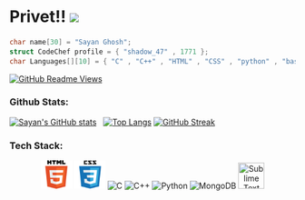 # Privet!! <img src="https://raw.githubusercontent.com/MartinHeinz/MartinHeinz/master/wave.gif" width="30px">

```c++
char name[30] = "Sayan Ghosh";
struct CodeChef profile = { "shadow_47" , 1771 };
char Languages[][10] = { "C" , "C++" , "HTML" , "CSS" , "python" , "bash" };
```
<div align=left>
 
 [![GitHub Readme Views](https://komarev.com/ghpvc/?username=Shadow129-sys&color=blue&style=flat&label=VIEWS)](https://github.com/Shadow129-sys)
</div>

### Github Stats:
<div align=left>
 
 [![Sayan's GitHub stats](https://github-readme-stats.vercel.app/api?username=Shadow129-sys&count_private=true&icon_color=07a312&hide_title=true&hide_border=true&show_icons=true&theme=react)](https://github.com/Shadow129-sys)&nbsp;&nbsp;
 [![Top Langs](https://github-readme-stats.vercel.app/api/top-langs/?username=Shadow129-sys&langs_count=8&hide_border=true&border_radius=5&card_width=400&layout=compact&theme=react&show_icons=true)](https://github.com/Shadow129-sys)
[![GitHub Streak](http://github-readme-streak-stats.herokuapp.com?user=Shadow129-sys&theme=dark&hide_border=true&theme=react&fire=f00f00)](https://git.io/streak-stats)
 
</div>

### Tech Stack:
<div align=center>  

<img src="https://raw.githubusercontent.com/github/explore/80688e429a7d4ef2fca1e82350fe8e3517d3494d/topics/html/html.png" title="HTML" height=50 width=55>
<img src="https://raw.githubusercontent.com/github/explore/80688e429a7d4ef2fca1e82350fe8e3517d3494d/topics/css/css.png" title="CSS" height=50 width=55>
<img src="https://img.icons8.com/color/50/000000/c-programming.png" title="C" >
<img src="https://img.icons8.com/color/48/000000/c-plus-plus-logo.png" title="C++" >
<img src="https://img.icons8.com/color/48/000000/python.png" title="Python" >
<img src="https://img.icons8.com/color/48/000000/mongodb.png" title="MongoDB" >
<img src="https://i.pinimg.com/originals/a5/5c/95/a55c95d456f53c3961f50aa94d2a93c0.png" title="Sublime Text" height=46 width=46>
</div>

<!--
**Shadow129-sys/Shadow129-sys** is a ✨ _special_ ✨ repository because its `README.md` (this file) appears on your GitHub profile.

Here are some ideas to get you started:

- 🔭 I’m currently working on ...
- 🌱 I’m currently learning ...
- 👯 I’m looking to collaborate on ...
- 🤔 I’m looking for help with ...
- 💬 Ask me about ...
- 📫 How to reach me: ...
- 😄 Pronouns: ...
- ⚡ Fun fact: ...
-->
